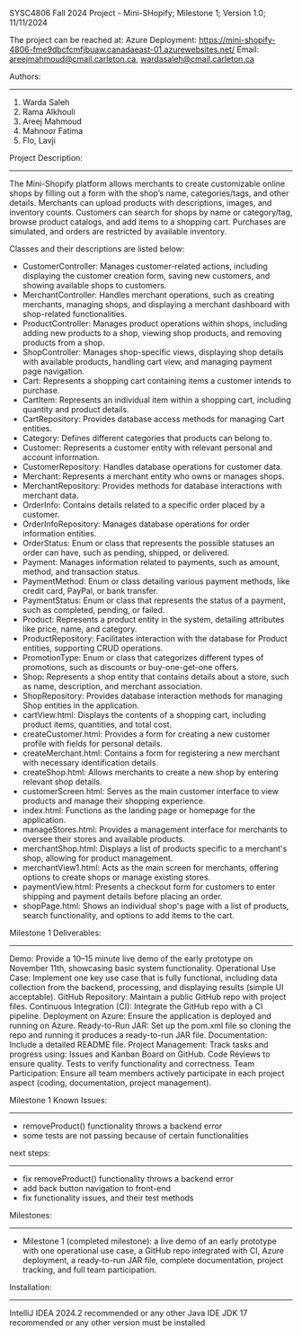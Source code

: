 SYSC4806 Fall 2024 Project - Mini-SHopify; Milestone 1; Version 1.0; 11/11/2024

The project can be reached at:
Azure Deployment: https://mini-shopify-4806-fme9dbcfcmfjbuaw.canadaeast-01.azurewebsites.net/
Email: areejmahmoud@cmail.carleton.ca, wardasaleh@cmail.carleton.ca


Authors:
___________

1. Warda Saleh
2. Rama Alkhouli
3. Areej Mahmoud
4. Mahnoor Fatima
5. Flo, Lavji

Project Description:
___________

The Mini-Shopify platform allows merchants to create customizable online shops by filling out a form with the shop’s name,
categories/tags, and other details. Merchants can upload products with descriptions, images, and inventory counts. Customers can
search for shops by name or category/tag, browse product catalogs, and add items to a shopping cart. Purchases are simulated, and
orders are restricted by available inventory.

Classes and their descriptions are listed below:
- CustomerController: Manages customer-related actions, including displaying the customer creation form, saving new customers, and showing available shops to customers​.
- MerchantController: Handles merchant operations, such as creating merchants, managing shops, and displaying a merchant dashboard with shop-related functionalities​.
- ProductController: Manages product operations within shops, including adding new products to a shop, viewing shop products, and removing products from a shop​.
- ShopController: Manages shop-specific views, displaying shop details with available products, handling cart view, and managing payment page navigation​.
- Cart: Represents a shopping cart containing items a customer intends to purchase.
- CartItem: Represents an individual item within a shopping cart, including quantity and product details.
- CartRepository: Provides database access methods for managing Cart entities.
- Category: Defines different categories that products can belong to.
- Customer: Represents a customer entity with relevant personal and account information.
- CustomerRepository: Handles database operations for customer data.
- Merchant: Represents a merchant entity who owns or manages shops.
- MerchantRepository: Provides methods for database interactions with merchant data.
- OrderInfo: Contains details related to a specific order placed by a customer.
- OrderInfoRepository: Manages database operations for order information entities.
- OrderStatus: Enum or class that represents the possible statuses an order can have, such as pending, shipped, or delivered.
- Payment: Manages information related to payments, such as amount, method, and transaction status.
- PaymentMethod: Enum or class detailing various payment methods, like credit card, PayPal, or bank transfer.
- PaymentStatus: Enum or class that represents the status of a payment, such as completed, pending, or failed.
- Product: Represents a product entity in the system, detailing attributes like price, name, and category.
- ProductRepository: Facilitates interaction with the database for Product entities, supporting CRUD operations.
- PromotionType: Enum or class that categorizes different types of promotions, such as discounts or buy-one-get-one offers.
- Shop: Represents a shop entity that contains details about a store, such as name, description, and merchant association.
- ShopRepository: Provides database interaction methods for managing Shop entities in the application.
- cartView.html: Displays the contents of a shopping cart, including product items, quantities, and total cost.
- createCustomer.html: Provides a form for creating a new customer profile with fields for personal details.
- createMerchant.html: Contains a form for registering a new merchant with necessary identification details.
- createShop.html: Allows merchants to create a new shop by entering relevant shop details.
- customerScreen.html: Serves as the main customer interface to view products and manage their shopping experience.
- index.html: Functions as the landing page or homepage for the application.
- manageStores.html: Provides a management interface for merchants to oversee their stores and available products.
- merchantShop.html: Displays a list of products specific to a merchant's shop, allowing for product management.
- merchantView1.html: Acts as the main screen for merchants, offering options to create shops or manage existing stores.
- paymentView.html: Presents a checkout form for customers to enter shipping and payment details before placing an order.
- shopPage.html: Shows an individual shop's page with a list of products, search functionality, and options to add items to the cart.



Milestone 1 Deliverables:
___________
Demo: Provide a 10–15 minute live demo of the early prototype on November 11th, showcasing basic system functionality.
Operational Use Case: Implement one key use case that is fully functional, including data collection from the backend, processing, and displaying results (simple UI acceptable).
GitHub Repository: Maintain a public GitHub repo with project files.
Continuous Integration (CI): Integrate the GitHub repo with a CI pipeline.
Deployment on Azure: Ensure the application is deployed and running on Azure.
Ready-to-Run JAR: Set up the pom.xml file so cloning the repo and running it produces a ready-to-run JAR file.
Documentation: Include a detailed README file.
Project Management: Track tasks and progress using:
Issues and Kanban Board on GitHub.
Code Reviews to ensure quality.
Tests to verify functionality and correctness.
Team Participation: Ensure all team members actively participate in each project aspect (coding, documentation, project management).



Milestone 1 Known Issues:
___________
- removeProduct() functionality throws a backend error
- some tests are not passing because of certain functionalities



next steps:
___________
- fix removeProduct() functionality throws a backend error
- add back button navigation to front-end
- fix functionality issues, and their test methods 



Milestones:
___________

- Milestone 1 (completed milestone): a live demo of an early prototype with one operational use case, a GitHub repo integrated with CI,
Azure deployment, a ready-to-run JAR file, complete documentation, project tracking, and full team participation. 


Installation:
____________

IntelliJ IDEA 2024.2 recommended or any other Java IDE
JDK 17 recommended or any other version must be installed


